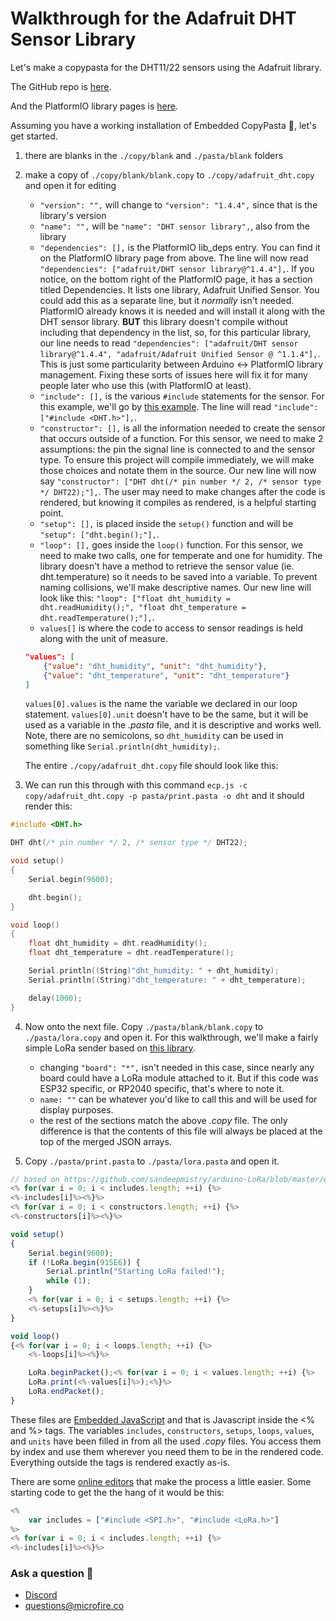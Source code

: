 # Walkthrough for the Adafruit DHT Sensor Library
Let's make a copypasta for the DHT11/22 sensors using the Adafruit library.

The GitHub repo is [here](https://github.com/adafruit/DHT-sensor-library).

And the PlatformIO library pages is [here](https://registry.platformio.org/libraries/adafruit/DHT%20sensor%20library). 

Assuming you have a working installation of Embedded CopyPasta 🍝, let's get started.

1. there are blanks in the `./copy/blank` and `./pasta/blank` folders
2. make a copy of `./copy/blank/blank.copy` to `./copy/adafruit_dht.copy` and open it for editing
    - `"version": "",` will change to `"version": "1.4.4",` since that is the library's version
    - `"name": "",` will be `"name": "DHT sensor library",`, also from the library
    - `"dependencies": [],` is the PlatformIO lib_deps entry. You can find it on the PlatformIO library page from above. The line will now read `"dependencies": ["adafruit/DHT sensor library@^1.4.4"],`. If you notice, on the bottom right of the PlatformIO page, it has a section titled Dependencies. It lists one library, Adafruit Unified Sensor. You could add this as a separate line, but it *normally* isn't needed. PlatformIO already knows it is needed and will install it along with the DHT sensor library. **BUT** this library doesn't compile without including that dependency in the list, so, for this particular library, our line needs to read `"dependencies": ["adafruit/DHT sensor library@^1.4.4", "adafruit/Adafruit Unified Sensor @ ^1.1.4"],`. This is just some particularity between Arduino <-> PlatformIO library management. Fixing these sorts of issues here will fix it for many people later who use this (with PlatformIO at least). 
    - `"include": [],` is the various `#include` statements for the sensor. For this example, we'll go by [this example](https://github.com/adafruit/DHT-sensor-library/blob/master/examples/DHTtester/DHTtester.ino). The line will read `"include": ["#include <DHT.h>"],`. 
    - `"constructor": [],` is all the information needed to create the sensor that occurs outside of a function. For this sensor, we need to make 2 assumptions: the pin the signal line is connected to and the sensor type. To ensure this project will compile immediately, we will make those choices and notate them in the source. Our new line will now say `"constructor": ["DHT dht(/* pin number */ 2, /* sensor type */ DHT22);"],`. The user may need to make changes after the code is rendered, but knowing it compiles as rendered, is a helpful starting point. 
    - `"setup": [],` is placed inside the `setup()` function and will be `"setup": ["dht.begin();"],`. 
    - `"loop": [],` goes inside the `loop()` function. For this sensor, we need to make two calls, one for temperate and one for humidity. The library doesn't have a method to retrieve the sensor value (ie. dht.temperature) so it needs to be saved into a variable. To prevent naming collisions, we'll make descriptive names. Our new line will look like this: `"loop": ["float dht_humidity = dht.readHumidity();", "float dht_temperature = dht.readTemperature();"],`.
    - `values[]` is where the code to access to sensor readings is held along with the unit of measure. 
    ```json
    "values": [
        {"value": "dht_humidity", "unit": "dht_humidity"},
        {"value": "dht_temperature", "unit": "dht_temperature"}
    ]
    ```
    `values[0].values` is the name the variable we declared in our loop statement. `values[0].unit` doesn't have to be the same, but it will be used as a variable in the *.pasta* file, and it is descriptive and works well. Note, there are no semicolons, so `dht_humidity` can be used in something like `Serial.println(dht_humidity);`. 

    The entire `./copy/adafruit_dht.copy` file should look like this:

3. We can run this through with this command
`ecp.js -c copy/adafruit_dht.copy -p pasta/print.pasta -o dht` and it should render this:

```cpp
#include <DHT.h>

DHT dht(/* pin number */ 2, /* sensor type */ DHT22);

void setup()
{
    Serial.begin(9600);

    dht.begin();
}

void loop()
{
    float dht_humidity = dht.readHumidity();
    float dht_temperature = dht.readTemperature();

    Serial.println((String)"dht_humidity: " + dht_humidity);
    Serial.println((String)"dht_temperature: " + dht_temperature);

    delay(1000);
}
```
4. Now onto the next file. Copy `./pasta/blank/blank.copy` to `./pasta/lora.copy` and open it. For this walkthrough, we'll make a fairly simple LoRa sender based on [this library](https://github.com/sandeepmistry/arduino-LoRa/). 
    - changing `"board": "*",` isn't needed in this case, since nearly any board could have a LoRa module attached to it. But if this code was ESP32 specific, or RP2040 specific, that's where to note it. 
    - `name: ""` can be whatever you'd like to call this and will be used for display purposes.
    - the rest of the sections match the above *.copy* file. The only difference is that the contents of this file will always be placed at the top of the merged JSON arrays.
 
5. Copy `./pasta/print.pasta` to `./pasta/lora.pasta` and open it. 
```js
// based on https://github.com/sandeepmistry/arduino-LoRa/blob/master/examples/LoRaSender/LoRaSender.ino 
<% for(var i = 0; i < includes.length; ++i) {%>
<%-includes[i]%><%}%>
<% for(var i = 0; i < constructors.length; ++i) {%>
<%-constructors[i]%><%}%>

void setup()
{
    Serial.begin(9600);
    if (!LoRa.begin(915E6)) {
        Serial.println("Starting LoRa failed!");
        while (1);
    }
    <% for(var i = 0; i < setups.length; ++i) {%>
    <%-setups[i]%><%}%>
}

void loop()
{<% for(var i = 0; i < loops.length; ++i) {%>
    <%-loops[i]%><%}%>

    LoRa.beginPacket();<% for(var i = 0; i < values.length; ++i) {%>
    LoRa.print(<%-values[i]%>);<%}%>
    LoRa.endPacket();
}
```
These files are [Embedded JavaScript](https://ejs.co/) and that is Javascript inside the <% and %> tags. The variables `includes`, `constructors`, `setups`, `loops`, `values`, and `units` have been filled in from all the used *.copy* files. You access them by index and use them wherever you need them to be in the rendered code. Everything outside the tags is rendered exactly as-is. 

There are some [online editors](https://ionicabizau.github.io/ejs-playground/) that make the process a little easier. Some starting code to get the the hang of it would be this:

```js
<%
    var includes = ["#include <SPI.h>", "#include <LoRa.h>"]
%>
<% for(var i = 0; i < includes.length; ++i) {%>
<%-includes[i]%><%}%>
```

### Ask a question 🤙

*   [Discord](https://discord.gg/rAnZPdW)
*   [questions@microfire.co](mailto:questions@microfire.co)
